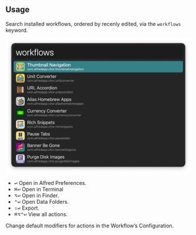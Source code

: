 ## Usage

Search installed workflows, ordered by recenly edited, via the `workflows` keyword.

![Showing workflows](images/wflist.png)

* <kbd>↩</kbd> Open in Alfred Preferences.
* <kbd>⌘</kbd><kbd>↩</kbd> Open in Terminal
* <kbd>⌥</kbd><kbd>↩</kbd> Open in Finder.
* <kbd>⌃</kbd><kbd>↩</kbd> Open Data Folders.
* <kbd>⇧</kbd><kbd>↩</kbd> Export.
* <kbd>⌘</kbd><kbd>⌥</kbd><kbd>⌃</kbd><kbd>↩</kbd> View all actions.

Change default modifiers for actions in the Workflow’s Configuration.
